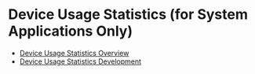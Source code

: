# Device Usage Statistics (for System Applications Only)

- [Device Usage Statistics Overview](device-usage-statistics-overview.md)
- [Device Usage Statistics Development](device-usage-statistics-use-guide.md)
